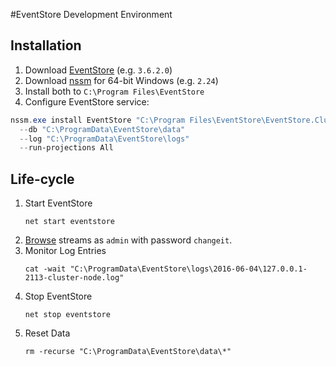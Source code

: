 ﻿#EventStore Development Environment
## Installation
1. Download [EventStore][eventstore] (e.g. `3.6.2.0`)
2. Download [nssm][nssm] for 64-bit Windows (e.g. `2.24`)
3. Install both to `C:\Program Files\EventStore`
4. Configure EventStore service:

```powershell
nssm.exe install EventStore "C:\Program Files\EventStore\EventStore.ClusterNode.exe" 
  --db "C:\ProgramData\EventStore\data" 
  --log "C:\ProgramData\EventStore\logs" 
  --run-projections All
```

## Life-cycle
1. Start EventStore
    ```
    net start eventstore
    ```
2. [Browse](http://localhost:2113/) streams as `admin` with password `changeit`.
3. Monitor Log Entries
    ```
    cat -wait "C:\ProgramData\EventStore\logs\2016-06-04\127.0.0.1-2113-cluster-node.log"
    ```
4. Stop EventStore
    ```
    net stop eventstore
    ```
5. Reset Data
    ```
    rm -recurse "C:\ProgramData\EventStore\data\*"
    ```

  [eventstore]: https://geteventstore.com/downloads/ "EventStore Website" 
  [nssm]: https://nssm.cc "Non-Sucking Service Manager"